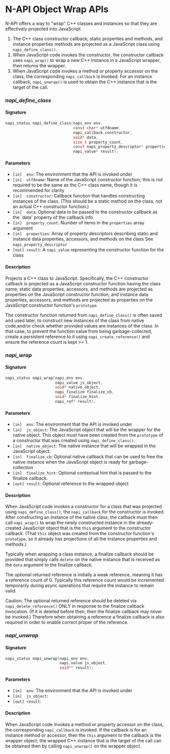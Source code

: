 # N-API Object Wrap APIs

N-API offers a way to "wrap" C++ classes and instances so that they are
effectively projected into JavaScript.

 1. The C++ class constructor callback, static properties and methods, and
    instance properties methods are projected as a JavaScript class using
    `napi_define_class()`.
 2. When JavaScript code invokes the constructor, the constructor callback
    uses `napi_wrap()` to wrap a new C++ instance in a JavaScript wrapper,
    then returns the wrapper.
 3. When JavaScript code invokes a method or property accessor on the class,
    the corresponding `napi_callback` is invoked. For an instance callback,
    `napi_unwrap()` is used to obtain the C++ instance that is the target of
    the call.

### *napi_define_class*

#### Signature
```C
napi_status napi_define_class(napi_env env,
                              const char* utf8name,
                              napi_callback constructor,
                              void* data,
                              size_t property_count,
                              const napi_property_descriptor* properties,
                              napi_value* result);
```

#### Parameters
 - `[in]  env`: The environment that the API is invoked under
 - `[in]  utf8name`: Name of the JavaScript constructor function; this is
   not required to be the same as the C++ class name, though it is recommended
   for clarity
 - `[in]  constructor`: Callback function that handles constructing instances
   of the class. (This should be a static method on the class, not an actual
   C++ constructor function.)
 - `[in]  data`: Optional data to be passed to the constructor callback as
   the `data' property of the callback info
 - `[in]  property_count`: Number of items in the `properties` array argument
 - `[in]  properties`: Array of property descriptors describing static and
   instance data properties, accessors, and methods on the class
   See `napi_property_descriptor`
 - `[out] result`: A `napi_value` representing the constructor function for
   the class

#### Description
Projects a C++ class to JavaScript. Specifically, the C++ constructor callback
is projected as a JavaScript constructor function having the class name; static
data properties, accessors, and methods are projected as properties on the
JavaScript constructor function; and instance data properties, accessors, and
methods are projected as properties on the JavaScript constructor function's
`prototype`.

The constructor function returned from `napi_define_class()` is often saved and
used later, to construct new instances of the class from native code,and/or
check whether provided values are instances of the class. In that case, to
prevent the function value from being garbage-collected, create a persistent
reference to it using `napi_create_reference()` and ensure the reference count
is kept >= 1.

### *napi_wrap*

#### Signature
```C
napi_status napi_wrap(napi_env env,
                      napi_value js_object,
                      void* native_object,
                      napi_finalize finalize_cb,
                      void* finalize_hint,
                      napi_ref* result);
```

#### Parameters
 - `[in]  env`: The environment that the API is invoked under
 - `[in]  js_object`: The JavaScript object that will be the wrapper for the
   native object. This object _must_ have been created from the `prototype` of
   a constructor that was created using `napi_define_class()`.
 - `[in]  native_object`: The native instance that will be wrapped in the
   JavaScript object.
 - `[in]  finalize_cb`: Optional native callback that can be used to free the
   native instance when the JavaScript object is ready for garbage-collection
 - `[in]  finalize_hint`: Optional contextual hint that is passed to the
   finalize callback.
 - `[out] result`: Optional reference to the wrapped object

#### Description
When JavaScript code invokes a constructor for a class that was projected using `napi_define_class()`, the `napi_callback` for the constructor is invoked.
After constructing an instance of the native class, the callback must then call
`napi_wrap()` to wrap the newly constructed instance in the already-created
JavaScript object that is the `this` argument to the constructor callback.
(That `this` object was created from the constructor function's `prototype`,
so it already has projections of all the instance properties and methods.)

Typically when wrapping a class instance, a finalize callback should be
provided that simply calls `delete` on the native instance that is received as
the `data` argument to the finalize callback.

The optional returned reference is initially a weak reference, meaning it
has a reference count of 0. Typically this reference count would be incremented
temporarily during async operations that require the instance to remain valid.

Caution: The optional returned reference should be deleted via
`napi_delete_reference()` ONLY in response to the finalize callback invocation.
(If it is deleted before then, then the finalize callback may never be
invoked.) Therefore when obtaining a reference a finalize callback is also
required in order to enable correct proper of the reference.

### *napi_unwrap*

#### Signature
```C
napi_status napi_unwrap(napi_env env,
                        napi_value js_object,
                        void** result);
```

#### Parameters
 - `[in]  env`: The environment that the API is invoked under
 - `[in]  js_object`:
 - `[out] result`:

#### Description
When JavaScript code invokes a method or property accessor on the class, the
corresponding `napi_callback` is invoked. If the callback is for an instance
method or accessor, then the `this` argument to the callback is the wrapper
object; the wrapped C++ instance that is the target of the call can be obtained
then by calling `napi_unwrap()` on the wrapper object.
